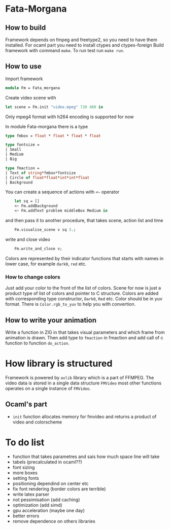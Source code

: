 # Fata-Morgana

## How to build
Framework depends on fmpeg and freetype2, so you need to have them installed.
For ocaml part you need to install ctypes and ctypes-foreign
Build framework with command `make`. To run test run `make run`.

## How to use
Import framework
```ocaml
module Fm = Fata_morgana
```

Create video scene with
```ocaml
let scene = Fm.init "video.mpeg" 720 480 in
```
Only mpeg4 format with h264 encoding is supported for now

In module Fata-morgana there is a type
```ocaml
type fmbox = float * float * float * float

type fontsize =
| Small
| Medium
| Big

type fmaction =
| Text of string*fmbox*fontsize
| Circle of float*float*int*int*float
| Background
```

You can create a sequence of actions with `<~` operator
```ocaml
    let sq = []
    <~ Fm.addBackground
    <~ Fm.addText problem middleBox Medium in
```

and then pass it to another procedure, that takes scene, action list and time
```ocaml
    Fm.visualise_scene v sq 3.;
```

write and close video
```ocaml
    Fm.write_and_close v;
```

Colors are represented by their indicator functions that starts with names in
lower case, for example `dark0`, `red` etc.

### How to change colors
Just add your color to the front of the list of colors. Scene for now is
just a product type of list of colors and pointer to C structure. Colors are
added with corresponding type constructor, `Dark0`, `Red` etc. Color should
be in yuv format. There is `Color.rgb_to_yuv` to help you with convertion.

## How to write your animation
Write a function in ZIG in that takes visual parameters and which frame from
animation is drawn. Then add type to `fmaction` in fmaction and add call of c
function to function `do_action`.

# How library is structured
Framework is powered by `avlib` library which is a part of FFMPEG. The video
data is stored in a single data structure `FMVideo` most other functions
operates on a single instance of `FMVideo`.

## Ocaml's part

+ `init` function allocates memory for fmvideo and returns a product of video
and colorscheme


# To do list
- function that takes parametres and
sais how much space line will take
- tabels (precalculated in ocaml??)
- font sizing
- more boxes
- setting fonts
- positioning dependind on center etc
- fix font rendering (border colors are terrible)
- write latex parser
- not pessimisation (add caching)
- optimization (add simd)
- gpu acceleration (maybe one day)
- better errors
- remove dependence on others libraries
